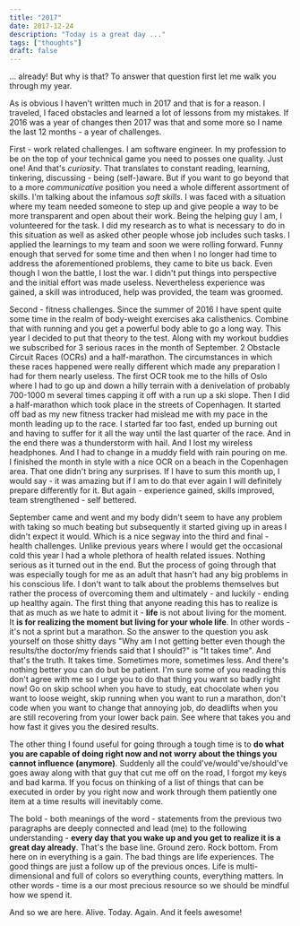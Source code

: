```yaml
---
title: "2017"
date: 2017-12-24
description: "Today is a great day ..."
tags: ["thoughts"]
draft: false
---
```


... already! But why is that? To answer that question first let me walk you through my year.

As is obvious I haven't written much in 2017 and that is for a reason. I traveled, I faced obstacles and learned a lot of lessons from my mistakes. If 2016 was a year of changes then 2017 was that and some more so I name the last 12 months - a year of challenges.

First - work related challenges. I am software engineer. In my profession to be on the top of your technical game you need to posses one quality. Just one! And that's _curiosity_. That translates to constant reading, learning, tinkering, discussing - being (self-)aware.
But if you want to go beyond that to a more _communicative_ position you need a whole different assortment of skills. I'm talking about the infamous _soft skills_. I was faced with a situation where my team needed someone to step up and give people a way to be more transparent and open about their work. Being the helping guy I am, I volunteered for the task. I did my research as to what is necessary to do in this situation as well as asked other people whose job includes such tasks. I applied the learnings to my team and soon we were rolling forward. Funny enough that served for some time and then when I no longer had time to address the aforementioned problems, they came to bite us back. Even though I won the battle, I lost the war. I didn't put things into perspective and the initial effort was made useless. Nevertheless experience was gained, a skill was introduced, help was provided, the team was groomed.

Second - fitness challenges. Since the summer of 2016 I have spent quite some time in the realm of body-weight exercises aka calisthenics. Combine that with running and you get a powerful body able to go a long way. This year I decided to put that theory to the test. Along with my workout buddies we subscribed for 3 serious races in the month of September. 2 Obstacle Circuit Races (OCRs) and a half-marathon. The circumstances in which these races happened were really different which made any preparation I had for them nearly useless.
The first OCR took me to the hills of Oslo where I had to go up and down a hilly terrain with a denivelation of probably 700-1000 m several times capping it off with a run up a ski slope.
Then I did a half-marathon which took place in the streets of Copenhagen. It started off bad as my new fitness tracker had mislead me with my pace in the month leading up to the race. I started far too fast, ended up burning out and having to suffer for it all the way until the last quarter of the race. And in the end there was a thunderstorm with hail. And I lost my wireless headphones. And I had to change in a muddy field with rain pouring on me.
I finished the month in style with a nice OCR on a beach in the Copenhagen area. That one didn't bring any surprises. If I have to sum this month up, I would say - it was amazing but if I am to do that ever again I will definitely prepare differently for it. But again - experience gained, skills improved, team strengthened - self bettered.

September came and went and my body didn't seem to have any problem with taking so much beating but subsequently it started giving up in areas I didn't expect it would. Which is a nice segway into the third and final - health challenges. Unlike previous years where I would get the occasional cold this year I had a whole plethora of health related issues. Nothing serious as it turned out in the end. But the process of going through that was especially tough for me as an adult that hasn't had any big problems in his conscious life. I don't want to talk about the problems themselves but rather the process of overcoming them and ultimately - and luckily - ending up healthy again. The first thing that anyone reading this has to realize is that as much as we hate to admit it - __life__ is not about living for the moment. It __is for realizing the moment but living for your whole life__. In other words - it's not a sprint but a marathon. So the answer to the question you ask yourself on those shitty days "Why am I not getting better even though the results/the doctor/my friends said that I should?" is "It takes time". And that's the truth. It takes time. Sometimes more, sometimes less. And there's nothing better you can do but be patient. I'm sure some of you reading this don't agree with me so I urge you to do that thing you  want so badly right now! Go on skip school when you have to study, eat chocolate when you want to loose weight, skip running when you want to run a marathon, don't code when you want to change that annoying job, do deadlifts when you are still recovering from your lower back pain. See where that takes you and how fast it gives you the desired results.

The other thing I found useful for going through a tough time is to __do what you are capable of doing right now and not worry about the things you cannot influence (anymore)__. Suddenly all the could've/would've/should've goes away along with that guy that cut me off on the road, I forgot my keys and bad karma. If you focus on thinking of a list of things that can be executed in order by you right now and work through them patiently one item at a time results will inevitably come.

The bold - both meanings of the word - statements from the previous two paragraphs are deeply connected and lead (me) to the following understanding - __every day that you wake up and you get to realize it is a great day already__. That's the base line. Ground zero. Rock bottom. From here on in everything is a gain. The bad things are life experiences. The good things are just a follow up of the previous onces. Life is multi-dimensional and full of colors so everything counts, everything matters. In other words - time is a our most precious resource so we should be mindful how we spend it.  

And so we are here. Alive. Today. Again. And it feels awesome!
